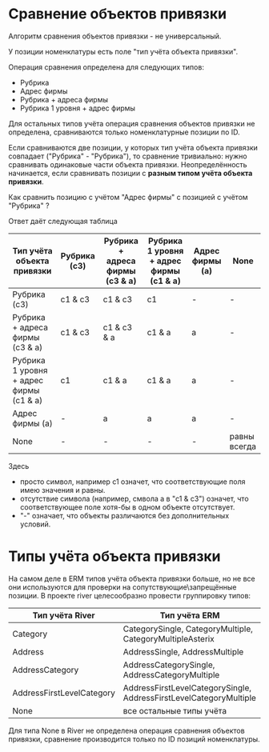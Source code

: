 ﻿# Сравнение объектов привязки

Алгоритм сравнения объектов привязки - не универсальный.

У позиции номенклатуры есть поле "тип учёта объекта привязки".


Операция сравнения определена для следующих типов:

- Рубрика
- Адрес фирмы
- Рубрика + адреса фирмы
- Рубрика 1 уровня + адрес фирмы

Для остальных типов учёта операция сравнения объектов привязки не определена, сравниваются только номенклатурные позиции по ID.

Если сравниваются две позиции, у которых тип учёта объекта привязки совпадает ("Рубрика" - "Рубрика"), то сравнение тривиально: нужно сравнивать одинаковые части объекта привязки.
Неопределённость начинается, если сравнивать позиции с **разным типом учёта объекта привязки**.

Как сравнить позицию с учётом "Адрес фирмы" с позицией с учётом "Рубрика" ?

Ответ даёт следующая таблица

| Тип учёта объекта привязки              | Рубрика (c3) | Рубрика + адреса фирмы (c3 & a) | Рубрика 1 уровня + адрес фирмы (c1 & a) | Адрес фирмы (a) | None | 
|-----------------------------------------|--------------|---------------------------------|-----------------------------------------|-----------------|------|
| Рубрика (c3)                            | c1 & c3      | c1 & c3                         | c1                                      | -               | -    |
| Рубрика + адреса фирмы (c3 & a)         | c1 & c3      | c1 & c3 & a                     | c1 & a                                  | a               | -    |
| Рубрика 1 уровня + адрес фирмы (c1 & a) | c1           | c1 & a                          | c1 & a                                  | a               | -    |
| Адрес фирмы (a)                         | -            | a                               | a                                       | a               | -    |
| None                                    | -            | -                               | -                                       | -               | равны всегда |

Здесь 
* просто символ, например c1 означет, что соответствующие поля имею значения и равны. 
* отсутствие символа (например, смвола a в "c1 & c3") означет, что соответствующее поле хотя-бы в одном объекте отсутствует.
* "-" означает, что объекты различаются без дополнительных условий.

# Типы учёта объекта привязки
На самом деле в ERM типов учёта объекта привязки больше, но не все они используются для проверки на сопутствующие\запрещённые позиции.
В проекте river целесообразно провести группировку типов:

| Тип учёта River | Тип учёта ERM |
|---------------------------|--------------------------------------------------------------------|
| Category | CategorySingle, CategoryMultiple, CategoryMultipleAsterix |
| Address | AddressSingle, AddressMultiple |
| AddressCategory | AddressCategorySingle, AddressCategoryMultiple |
| AddressFirstLevelCategory | AddressFirstLevelCategorySingle, AddressFirstLevelCategoryMultiple |
| None | все остальные типы учёта |

Для типа None в River не определена операция сравнения объектов привязки, сравнение производится только по ID позиций номенклатуры.
